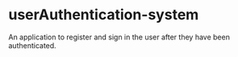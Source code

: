 # userAuthentication-system
An application to register and sign in the user after they have been authenticated.
